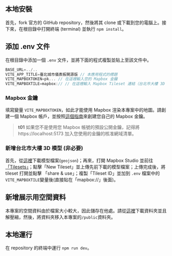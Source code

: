 ## 本地安裝

首先，fork 官方的 GitHub repository，然後將其 clone 或下載到您的電腦上。接下來，在根目錄中打開終端 (terminal) 並執行 `npm install`。

## 添加 .env 文件

在根目錄中添加一個 `.env` 文件，並將下面的程式複製並貼上至該文件中。

```js
BASE_URL=../..
VITE_APP_TITLE=臺北城市儀表板開源版 // 本應用程式的標題
VITE_MAPBOXTOKEN=pk... // 在這裡輸入您的 Mapbox 金鑰
VITE_MAPBOXTILE=mapbox:// // 在這裡輸入 Mapbox Tileset 連結（台北市大樓 3D 模型）
```

### Mapbox 金鑰

填寫變量 `VITE_MAPBOXTOKEN`，如此才能使用 Mapbox 渲染本專案中的地圖。請創建一個 Mapbox 帳戶，並按照[這個指南](https://docs.mapbox.com/help/getting-started/access-tokens/)來創建您自己的 Mapbox 金鑰。

> **t01**
> 如果您不是使用您 Mapbox 帳號的預設公開金鑰，記得將 https://localhost:5173 加入您使用的金鑰的核准網域清單。

### 新增台北市大樓 3D 模型 (非必要)

首先，從[這裡](https://drive.google.com/file/d/1cMBrq1gmSNAioogFZNqA5IyAmhXoeLVs/view?usp=drive_link)下載模型檔案(`geojson`)；再來，打開 Mapbox Studio 並前往 [「Tilesets」](https://studio.mapbox.com/tilesets/)；點擊「New Tileset」並上傳先前下載的模型檔案；上傳完成後，將 tileset 打開並點擊 「share & use」；複製「Tileset ID」並加到 `.env` 檔案中的`VITE_MAPBOXTILE`變量後(直接貼在「mapbox://」後面)。

## 新增展示用空間資料

本專案的空間資料由於檔案大小較大，因此儲存在他處。請從[這裡](https://drive.google.com/drive/folders/17E-4BRcuHpXg9o5evOWlwY4fI_06VWRd?usp=sharing)下載資料夾並且解壓縮，然後，將資料夾移入本專案的`/public`資料夾。

## 本地運行

在 repository 的終端中運行 `npm run dev`。
